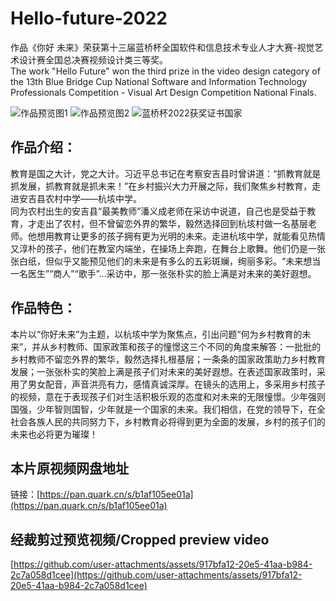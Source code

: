 # Hello-future-2022

作品《你好 未来》荣获第十三届蓝桥杯全国软件和信息技术专业人才大赛-视觉艺术设计赛全国总决赛视频设计类三等奖。  
The work "Hello Future" won the third prize in the video design category of the 13th Blue Bridge Cup National Software and Information Technology Professionals Competition - Visual Art Design Competition National Finals.

![作品预览图1](https://github.com/user-attachments/assets/24afcd77-2a1e-4848-8ffd-acf97692ce6d)
![作品预览图2](https://github.com/user-attachments/assets/6aca921b-3830-4af9-86aa-eb2733b99083)
![蓝桥杯2022获奖证书国家](https://github.com/user-attachments/assets/8d1b96e7-11cf-474c-a909-61713f553f0a)

## 作品介绍：
教育是国之大计，党之大计。习近平总书记在考察安吉县时曾讲道：“抓教育就是抓发展，抓教育就是抓未来！”在乡村振兴大力开展之际，我们聚焦乡村教育，走进安吉县农村中学——杭垓中学。  
同为农村出生的安吉县“最美教师”潘义成老师在采访中说道，自己也是受益于教育，才走出了农村，但不曾留恋外界的繁华，毅然选择回到杭垓村做一名基层老师。他想用教育让更多的孩子拥有更为光明的未来。走进杭垓中学，就能看见热情又淳朴的孩子，他们在教室内端坐，在操场上奔跑，在舞台上歌舞。他们仍是一张张白纸，但似乎又能预见他们的未来是有多么的五彩斑斓，绚丽多彩。“未来想当一名医生”“商人”“歌手”...采访中，那一张张朴实的脸上满是对未来的美好遐想。

## 作品特色：
本片以“你好未来”为主题，以杭垓中学为聚焦点，引出问题“何为乡村教育的未来”，并从乡村教师、国家政策和孩子的憧憬这三个不同的角度来解答：一批批的乡村教师不留恋外界的繁华，毅然选择扎根基层；一条条的国家政策助力乡村教育发展；一张张朴实的笑脸上满是孩子们对未来的美好遐想。在表述国家政策时，采用了男女配音，声音洪亮有力，感情真诚深厚。在镜头的选用上，多采用乡村孩子的视频，意在于表现孩子们对生活积极乐观的态度和对未来的无限憧憬。少年强则国强，少年智则国智，少年就是一个国家的未来。我们相信，在党的领导下，在全社会各族人民的共同努力下，乡村教育必将得到更为全面的发展，乡村的孩子们的未来也必将更为璀璨！

## 本片原视频网盘地址 
链接：[https://pan.quark.cn/s/b1af105ee01a](https://pan.quark.cn/s/b1af105ee01a)

## 经裁剪过预览视频/Cropped preview video
[https://github.com/user-attachments/assets/917bfa12-20e5-41aa-b984-2c7a058d1cee](https://github.com/user-attachments/assets/917bfa12-20e5-41aa-b984-2c7a058d1cee)

